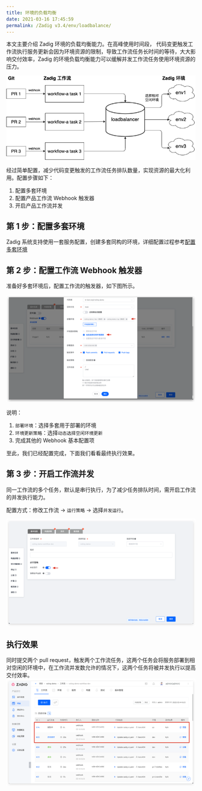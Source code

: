 ```yaml
---
title: 环境的负载均衡
date: 2021-03-16 17:45:59
permalink: /Zadig v3.4/env/loadbalance/
---
```


本文主要介绍 Zadig 环境的负载均衡能力。在高峰使用时间段， 代码变更触发工作流执行服务更新会因为环境资源的限制，导致工作流任务长时间的等待，大大影响交付效率，Zadig 的环境负载均衡能力可以缓解并发工作流任务使用环境资源的压力。

![环境负载均衡](../../../../_images/env_loadbalance.png)

经过简单配置，减少代码变更触发的工作流任务排队数量，实现资源的最大化利用。配置步骤如下：

1. 配置多套环境
2. 配置产品工作流 Webhook 触发器
3. 开启产品工作流并发

## 第 1 步：配置多套环境
Zadig 系统支持使用一套服务配置，创建多套同构的环境，详细配置过程参考[配置多套环境](/Zadig%20v3.4/env/multi-env/)

## 第 2 步：配置工作流 Webhook 触发器
准备好多套环境后，配置工作流的触发器，如下图所示。

![webhook配置](../../../../_images/env_loadbalance_webhook.png)

说明：
1. `部署环境`：选择多套用于部署的环境
2. `环境更新策略`：选择`动态选择空闲环境更新`
3. 完成其他的 Webhook 基本配置项

至此，我们已经配置完成，下面我们看看最终执行效果。

## 第 3 步：开启工作流并发
同一工作流的多个任务，默认是串行执行，为了减少任务排队时间，需开启工作流的并发执行能力。

配置方式：修改工作流 -> `运行策略` -> 选择`并发运行`。

![开启工作流并发运行](../../../../_images/open_parallel_setting_for_pipeline.png)

## 执行效果
同时提交两个 pull request，触发两个工作流任务，这两个任务会将服务部署到相对空闲的环境中，在工作流并发数允许的情况下，这两个任务将被并发执行以提高交付效率。
![env_loadbalance_result](../../../../_images/env_loadbalance_result.png)

